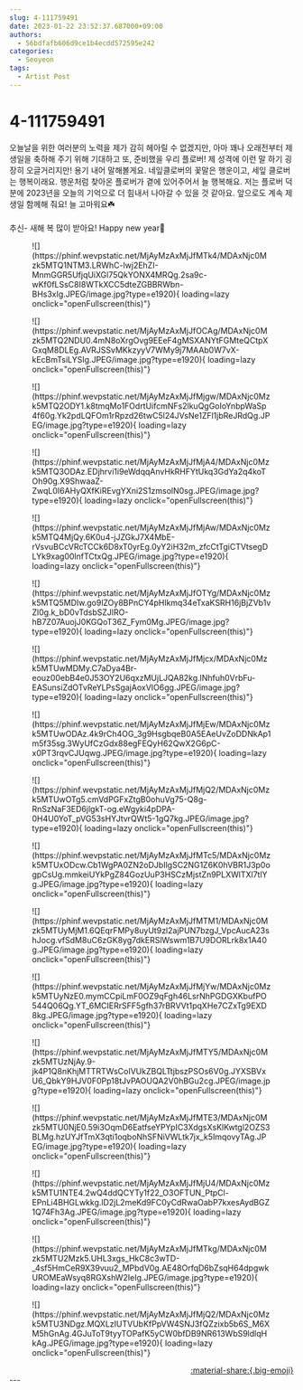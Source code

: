 ```yaml
---
slug: 4-111759491
date: 2023-01-22 23:52:37.687000+09:00
authors:
  - 56bdfafb606d9ce1b4ecdd572595e242
categories:
  - Seoyeon
tags:
  - Artist Post
---
```


# 4-111759491

<div class="post-container" markdown="1">
<div class="content-container md-sidebar__scrollwrap" markdown="1">

오늘날을 위한 여러분의 노력을 제가 감히 헤아릴 수 없겠지만, 아마 꽤나 오래전부터 제 생일을 축하해 주기 위해 기대하고 또, 준비했을 우리 플로버! 제 성격에 이런 말 하기 굉장히 오글거리지만! 용기 내어 말해볼게요. 네잎클로버의 꽃말은 행운이고, 세잎 클로버는 행복이래요. 행운처럼 찾아온 플로버가 곁에 있어주어서 늘 행복해요. 저는 플로버 덕분에 2023년을 오늘의 기억으로 더 힘내서 나아갈 수 있을 것 같아요. 앞으로도 계속 제 생일 함께해 줘요! 늘 고마워요☘️<br><br>추신- 새해 복 많이 받아요! Happy new year💚
<figure markdown="1">
![](https://phinf.wevpstatic.net/MjAyMzAxMjJfMTk4/MDAxNjc0Mzk5MTQ1NTM3.LRWhC-lwj2EhZI-MnmGGR5UfjqUiXGl75QkYONX4MRQg.2sa9c-wKf0fLSsC8I8WTkXCC5dteZGBBRWbn-BHs3xIg.JPEG/image.jpg?type=e1920){ loading=lazy onclick="openFullscreen(this)"}
</figure>

<figure markdown="1">
![](https://phinf.wevpstatic.net/MjAyMzAxMjJfOCAg/MDAxNjc0Mzk5MTQ2NDU0.4mN8oXrgOvg9EEeF4gMSXANYtFGMteQCtpXGxqM8DLEg.AVRJSSvMKkzyyV7WMy9j7MAAb0W7vX-kEcBmTsiLYSIg.JPEG/image.jpg?type=e1920){ loading=lazy onclick="openFullscreen(this)"}
</figure>

<figure markdown="1">
![](https://phinf.wevpstatic.net/MjAyMzAxMjJfMjgw/MDAxNjc0Mzk5MTQ2ODY1.k8tmqMo1FOdrtUifcmNFs2lkuQgGoIoYnbpWaSp4f60g.Yk2pdLQFOm1rRpzd26twC5l24JVsNe1ZFl1jbReJRdQg.JPEG/image.jpg?type=e1920){ loading=lazy onclick="openFullscreen(this)"}
</figure>

<figure markdown="1">
![](https://phinf.wevpstatic.net/MjAyMzAxMjJfMjA4/MDAxNjc0Mzk5MTQ3ODAz.EDjhrvi1i9eWdqqAnvHkRHFYtUkq3GdYa2q4koTOh90g.X9ShwaaZ-ZwqL0I6AHyQXfKiREvgYXni2S1zmsolN0sg.JPEG/image.jpg?type=e1920){ loading=lazy onclick="openFullscreen(this)"}
</figure>

<figure markdown="1">
![](https://phinf.wevpstatic.net/MjAyMzAxMjJfMjAw/MDAxNjc0Mzk5MTQ4MjQy.6K0u4-jJZGkJ7X4MbE-rVsvuBCcVRcTCCk6D8xT0yrEg.0yY2iH32m_zfcCtTgiCTVtsegDLYk9xag00lnfTCtxQg.JPEG/image.jpg?type=e1920){ loading=lazy onclick="openFullscreen(this)"}
</figure>

<figure markdown="1">
![](https://phinf.wevpstatic.net/MjAyMzAxMjJfOTYg/MDAxNjc0Mzk5MTQ5MDIw.go9lZOy8BPnCY4pHlkmq34eTxaKSRH16jBjZVb1vZl0g.k_bD0vTdsbSZJlRO-hB7Z07AuojJ0KGQoT36Z_Fym0Mg.JPEG/image.jpg?type=e1920){ loading=lazy onclick="openFullscreen(this)"}
</figure>

<figure markdown="1">
![](https://phinf.wevpstatic.net/MjAyMzAxMjJfMjcx/MDAxNjc0Mzk5MTUwMDMy.C7aDya4Br-eouz00ebB4e0J53OY2U6qxzMUjLJQA82kg.lNhfuh0VrbFu-EASunsiZdOTvReYLPsSgajAoxVIO6gg.JPEG/image.jpg?type=e1920){ loading=lazy onclick="openFullscreen(this)"}
</figure>

<figure markdown="1">
![](https://phinf.wevpstatic.net/MjAyMzAxMjJfMjEw/MDAxNjc0Mzk5MTUwODAz.4k9rCh4OG_3g9HsgbqeB0A5EAeUvZoDDNkAp1m5f35sg.3WyUfCzGdx88egFEQyH62QwX2G6pC-x0PT3rqvCJUqwg.JPEG/image.jpg?type=e1920){ loading=lazy onclick="openFullscreen(this)"}
</figure>

<figure markdown="1">
![](https://phinf.wevpstatic.net/MjAyMzAxMjJfMjQ2/MDAxNjc0Mzk5MTUwOTg5.cmVdPGFxZtgB0ohuVg75-Q8g-RnSzNaF3ED6jlgkT-og.eWgyki4pDPA-0H4U0YoT_pVG53sHYJtvrQWt5-1gQ7kg.JPEG/image.jpg?type=e1920){ loading=lazy onclick="openFullscreen(this)"}
</figure>

<figure markdown="1">
![](https://phinf.wevpstatic.net/MjAyMzAxMjJfMTc5/MDAxNjc0Mzk5MTUxODcw.Cb1WgPA0ZN2oDJbIlgSC2NG1Z6K0hVBR1J3p0ogpCsUg.mmkeiUYkPgZ84GozUuP3HSCzMjstZn9PLXWlTXl7tlYg.JPEG/image.jpg?type=e1920){ loading=lazy onclick="openFullscreen(this)"}
</figure>

<figure markdown="1">
![](https://phinf.wevpstatic.net/MjAyMzAxMjJfMTM1/MDAxNjc0Mzk5MTUyMjM1.6QEqrFMPy8uyUt9zl2ajPUN7bzgJ_VpcAucA23shJocg.vfSdM8uC6zGK8yg7dkERSlWswm1B7U9DORLrk8x1A40g.JPEG/image.jpg?type=e1920){ loading=lazy onclick="openFullscreen(this)"}
</figure>

<figure markdown="1">
![](https://phinf.wevpstatic.net/MjAyMzAxMjJfMjYw/MDAxNjc0Mzk5MTUyNzE0.mymCCpiLmF0OZ9qFgh46LsrNhPGDGXKbufPO544Q06Qg.YT_6MCIERrSFF5gfh37rBRVVt1pqXHe7CZxTg9EXD8kg.JPEG/image.jpg?type=e1920){ loading=lazy onclick="openFullscreen(this)"}
</figure>

<figure markdown="1">
![](https://phinf.wevpstatic.net/MjAyMzAxMjJfMTY5/MDAxNjc0Mzk5MTUzNjAy.9-jk4P1Q8nKhjMTTRTWsCoIVUkZBQLTtjbszPSOs6V0g.JYXSBVxU6_QbkY9HJV0F0Pp18tJvPAOUQA2V0hBGu2cg.JPEG/image.jpg?type=e1920){ loading=lazy onclick="openFullscreen(this)"}
</figure>

<figure markdown="1">
![](https://phinf.wevpstatic.net/MjAyMzAxMjJfMTE3/MDAxNjc0Mzk5MTU0NjE0.59i3OqmD6EatfseYPYpIC3XdgsXsKlKwtgl2OZS3BLMg.hzUYJfTmX3qti1oqboNhSFNiVWLtk7jx_k5ImqovyTAg.JPEG/image.jpg?type=e1920){ loading=lazy onclick="openFullscreen(this)"}
</figure>

<figure markdown="1">
![](https://phinf.wevpstatic.net/MjAyMzAxMjJfMjU4/MDAxNjc0Mzk5MTU1NTE4.2wQ4ddQCYTy1f22_O3OFTUN_PtpCl-EPnLi4BHGLwkkg.lD2jL2meKd9FC0yCdRwaOabP7kxesAydBGZ1Q74Fh3Ag.JPEG/image.jpg?type=e1920){ loading=lazy onclick="openFullscreen(this)"}
</figure>

<figure markdown="1">
![](https://phinf.wevpstatic.net/MjAyMzAxMjJfMTkg/MDAxNjc0Mzk5MTU2Mzk5.UHL3xgs_HkC8c3wTD-_4sf5HmCeR9X39vuu2_MPbdV0g.AE48OrfqD6bZsqH64dpgwkUROMEaWsyq8RGXshW2IeIg.JPEG/image.jpg?type=e1920){ loading=lazy onclick="openFullscreen(this)"}
</figure>

<figure markdown="1">
![](https://phinf.wevpstatic.net/MjAyMzAxMjJfMjQ2/MDAxNjc0Mzk5MTU3NDgz.MQXLzIUTVUbKfPpVW4SNJ3fQZzixb5b6S_M6XM5hGnAg.4GJuToT9tyyTOPafK5yCW0bfDB9NR613WbS9ldlqHkAg.JPEG/image.jpg?type=e1920){ loading=lazy onclick="openFullscreen(this)"}
</figure>


</div>
</div>

<div style="text-align: right;" markdown="1">
<a href="https://weverse.io/fromis9/artist/4-111759491" style="text-align: right;">:material-share:{.big-emoji}</a>
</div>
---
